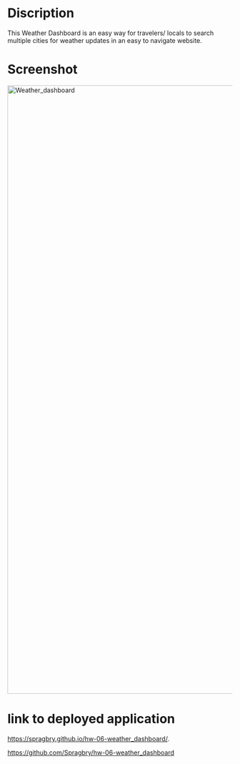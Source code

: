 # Discription
This Weather Dashboard is an easy way for travelers/ locals to search multiple cities for weather updates in an easy to navigate website. 

# Screenshot

<img width="1362" alt="Weather_dashboard" src="https://user-images.githubusercontent.com/77589691/110189457-223bd600-7ded-11eb-8a5e-1dbf239fe36e.png">

# link to deployed application

https://spragbry.github.io/hw-06-weather_dashboard/.

https://github.com/Spragbry/hw-06-weather_dashboard

